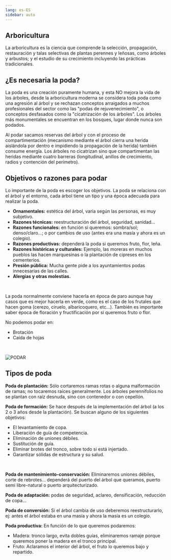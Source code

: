 ```yaml
---
lang: es-ES
sidebar: auto
---
```


## Arboricultura

La arboricultura es la ciencia que comprende la selección, propagación, restauración y talas selectivas de plantas perennes y leñosas, como árboles y arbustos; y el estudio de su crecimiento incluyendo las prácticas tradicionales.

## ¿Es necesaria la poda?

La poda es una creación puramente humana, y esta NO mejora la vida de los árboles, desde la arboricultura moderna se considera toda poda como una agresión al árbol y se rechazan conceptos arraigados a muchos profesionales del sector como las "podas de rejuvenecimiento", o conceptos desfasados ​​como la "cicatrización de los árboles". Los árboles más monumentales se encuentran en los bosques, lugar donde nunca son podados.

Al podar sacamos reservas del árbol y con el proceso de compartimentación (mecanismo mediante el árbol cierra una herida aislándola por dentro e impidiendo la propagación de la herida) también consume energía. Los árboles no cicatrizan sino que compartimentan las heridas mediante cuatro barreras (longitudinal, anillos de crecimiento, radios y contención del perímetro).


## Objetivos o razones para podar

Lo importante de la poda es escoger los objetivos. La poda se relaciona con el árbol y el entorno, cada árbol tiene un tipo y una época adecuada para realizar la poda.

- **Ornamentales:** estética del árbol, varía según las personas, es muy subjetivo.
- **Razones técnicas:** reestructuración del árbol, seguridad, sanidad…
- **Razones funcionales:** en función si queremos: sombra/sol; denso/claro…; o por cambios de uso (antes era una masía y ahora es un colegio).
- **Razones productivas:** dependerá la poda si queremos fruto, flor, leña.
- **Razones históricas y culturales:** Ejemplo, las moreras en muchos pueblos las hacen marquesinas o la plantación de cipreses en los cementerios.
- **Presión pública:** Mucha gente pide a los ayuntamientos podas innecesarias de las calles.
- **Alergias y otras molestias.**

<br />

La poda normalmente conviene hacerla en época de paro aunque hay casos que es mejor hacerla en verde, como es el caso de los frutales que hacen goma (cerezo, ciruelo, albaricoquero, etc…). También es importante saber época de floración y fructificación por si queremos fruto o flor.

No podemos podar en:

- Brotación
- Caída de hojas


<br/>

![PODAR](/img/poda.jpeg)



## Tipos de poda 

**Poda de plantación:** Sólo cortaremos ramas rotas o alguna malformación de ramas; no tocaremos raíces generalmente. Los árboles perennifolios no se plantan con raíz desnuda, sino con contenedor o con cepellón.

**Poda de formación:** Se hace después de la implementación del árbol (a los 2 o 3 años desde la plantación). Se buscan alguno de los siguientes objetivos:

- El levantamiento de copa.
- Liberación de guía de competencia.
- Eliminación de uniones débiles.
- Sustitución de guía.
- Eliminar brotes del tronco, sobre todo si está injertado.
- Garantizar sólidas de estructura y su salud.

<br />

**Poda de mantenimiento-conservación:** Eliminaremos uniones débiles, corte de rebrotes… dependerá del puerto del árbol que queramos, puerto semi libre-natural o puerto arquitecturizado.

**Poda de adaptación:** podas de seguridad, aclareo, densificación, reducción de copa…

**Poda de conversión:** Si el árbol cambia de uso deberemos reestructurarlo, ej: antes el árbol estaba en una masía y ahora la masía es un colegio.

**Poda productiva:** En función de lo que queremos podaremos:

- Madera: tronco largo, evita dobles guías, eliminaremos ramaje porque queremos poner la madera en el tronco principal.
- Fruto: Aclaramos el interior del árbol, el fruto lo queremos bajo y repartido.

